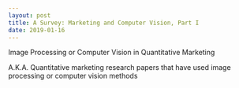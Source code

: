 ```yaml
---
layout: post
title: A Survey: Marketing and Computer Vision, Part I
date: 2019-01-16
---
```


Image Processing or Computer Vision in Quantitative Marketing

A.K.A. Quantitative marketing research papers that have used image processing or computer vision methods

